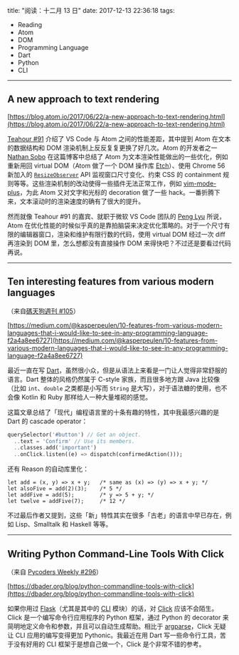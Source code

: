 title: "阅读：十二月 13 日"
date: 2017-12-13 22:36:18
tags:
- Reading
- Atom
- DOM
- Programming Language
- Dart
- Python
- CLI
---

## A new approach to text rendering

[https://blog.atom.io/2017/06/22/a-new-approach-to-text-rendering.html](https://blog.atom.io/2017/06/22/a-new-approach-to-text-rendering.html)

[Teahour #91](http://teahour.fm/2017/12/12/why-vscode-is-better-than-atom.html) 介绍了 VS Code 与 Atom 之间的性能差距，其中提到 Atom 在文本的数据结构和 DOM 渲染机制上反反复复更换了好几次。Atom 的开发者之一 [Nathan Sobo](https://github.com/nathansobo) 在这篇博客中总结了 Atom 为文本渲染性能做出的一些优化，例如重新用回 virtual DOM（Atom 做了一个 DOM 操作库 [Etch](https://github.com/atom/etch)）、使用 Chrome 56 新加入的 [`ResizeObserver`](https://developers.google.com/web/updates/2016/10/resizeobserver) API 监视窗口尺寸变化、约束 CSS 的 containment 规则等等。这些渲染机制的改动使得一些插件无法正常工作，例如 [vim-mode-plus](https://atom.io/packages/vim-mode-plus)，为此 Atom 又对文字和光标的 decoration 做了一些 hack。一番折腾下来，文本滚动时的渲染速度的确有了很大的提升。

然而就像 Teahour #91 的嘉宾、就职于微软 VS Code 团队的 [Peng Lyu](https://twitter.com/njukidreborn) 所说，Atom 在优化性能的时候似乎真的是靠拍脑袋来决定优化策略的。对于一个尺寸有限的编辑器窗口，渲染和维护有限行数的代码，使用 virtual DOM 经过一次 diff 再渲染到 DOM 里，怎么想都没有直接操作 DOM 来得快吧？不过还是要看过代码再说。

- - -

## Ten interesting features from various modern languages

（来自[碼天狗週刊 #105](https://weekly.codetengu.com/issues/105)）

[https://medium.com/@kasperpeulen/10-features-from-various-modern-languages-that-i-would-like-to-see-in-any-programming-language-f2a4a8ee6727](https://medium.com/@kasperpeulen/10-features-from-various-modern-languages-that-i-would-like-to-see-in-any-programming-language-f2a4a8ee6727)

最近一直在写 [Dart](https://www.dartlang.org/)，虽然很小众，但是从语法上来看是一门让人觉得非常舒服的语言。Dart 整体的风格仍然属于 C-style 家族，而且很多地方跟 Java 比较像（比如 `int`、`double` 之类都是小写而 `String` 是大写），对于语法糖的使用，也不会像 Kotlin 和 Ruby 那样给人一种大量堆砌的感觉。

这篇文章总结了「现代」编程语言里的十条有趣的特性，其中我最感兴趣的是 Dart 的 cascade operator：

```dart
querySelector('#button') // Get an object.
  ..text = 'Confirm' // Use its members.
  ..classes.add('important')
  ..onClick.listen((e) => dispatch(confirmedAction()));
```

还有 Reason 的自动库里化：

```reason
let add = (x, y) => x + y;   /* same as (x) => (y) => x + y; */
let alsoFive = add(2)(3);    /* 5 */
let addFive = add(5);        /* y => 5 + y; */
let twelve = addFive(7);     /* 12 */
```

不过最后作者又提到，这些「新」特性其实在很多「古老」的语言中早已存在，例如 Lisp、Smalltalk 和 Haskell 等等。

- - -

## Writing Python Command-Line Tools With Click

（来自 [Pycoders Weekly #296](http://mailchi.mp/pycoders/pycoders-weekly-issue-263-source-209789)）

[https://dbader.org/blog/python-commandline-tools-with-click](https://dbader.org/blog/python-commandline-tools-with-click)

如果你用过 [Flask](http://flask.pocoo.org/)（尤其是其中的 [CLI](http://flask.pocoo.org/docs/cli/) 模块）的话，对 [Click](http://click.pocoo.org/) 应该不会陌生。Click 是一个编写命令行应用程序的 Python 框架，通过 Python 的 decorator 来简明地定义命令和参数，并且可以自动生成帮助。相比于 [argparse](https://docs.python.org/3/library/argparse.html)，Click 无疑让 CLI 应用的编写变得更加 Pythonic。我最近在用 Dart 写一些命令行工具，苦于没有好用的 CLI 框架于是想自己做一个，Click 是个非常不错的参考。
